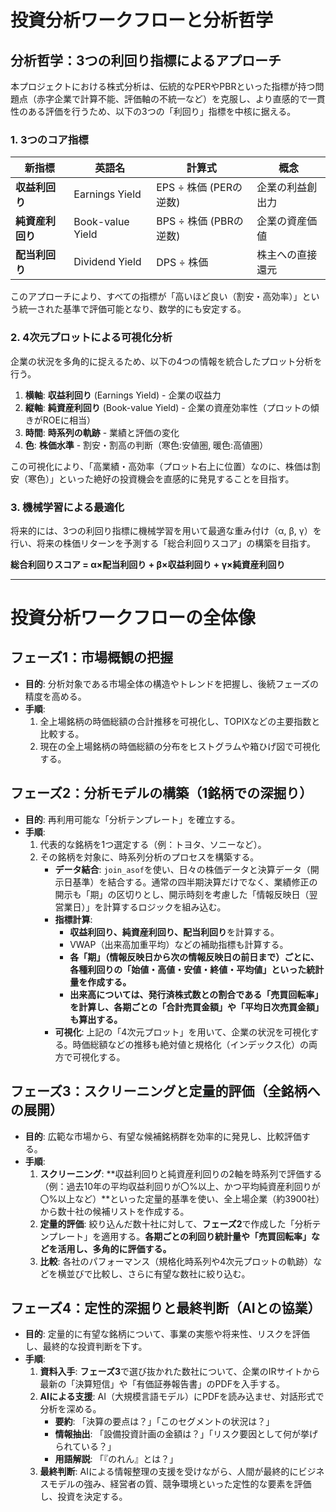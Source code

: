 # 投資分析ワークフローと分析哲学

## 分析哲学：3つの利回り指標によるアプローチ

本プロジェクトにおける株式分析は、伝統的なPERやPBRといった指標が持つ問題点（赤字企業で計算不能、評価軸の不統一など）を克服し、より直感的で一貫性のある評価を行うため、以下の3つの「利回り」指標を中核に据える。

### 1. 3つのコア指標

| 新指標 | 英語名 | 計算式 | 概念 |
|---|---|---|---|
| **収益利回り** | Earnings Yield | EPS ÷ 株価 (PERの逆数) | 企業の利益創出力 |
| **純資産利回り**| Book-value Yield| BPS ÷ 株価 (PBRの逆数) | 企業の資産価値 |
| **配当利回り** | Dividend Yield | DPS ÷ 株価 | 株主への直接還元 |

このアプローチにより、すべての指標が「高いほど良い（割安・高効率）」という統一された基準で評価可能となり、数学的にも安定する。

### 2. 4次元プロットによる可視化分析

企業の状況を多角的に捉えるため、以下の4つの情報を統合したプロット分析を行う。

1. **横軸**: **収益利回り** (Earnings Yield) - 企業の収益力
2. **縦軸**: **純資産利回り** (Book-value Yield) - 企業の資産効率性（プロットの傾きがROEに相当）
3. **時間**: **時系列の軌跡** - 業績と評価の変化
4. **色**: **株価水準** - 割安・割高の判断（寒色:安値圏, 暖色:高値圏）

この可視化により、「高業績・高効率（プロット右上に位置）なのに、株価は割安（寒色）」といった絶好の投資機会を直感的に発見することを目指す。

### 3. 機械学習による最適化

将来的には、3つの利回り指標に機械学習を用いて最適な重み付け（α, β, γ）を行い、将来の株価リターンを予測する「総合利回りスコア」の構築を目指す。

**総合利回りスコア = α×配当利回り + β×収益利回り + γ×純資産利回り**

---

# 投資分析ワークフローの全体像

## フェーズ1：市場概観の把握

- **目的**: 分析対象である市場全体の構造やトレンドを把握し、後続フェーズの精度を高める。
- **手順**:
    1. 全上場銘柄の時価総額の合計推移を可視化し、TOPIXなどの主要指数と比較する。
    2. 現在の全上場銘柄の時価総額の分布をヒストグラムや箱ひげ図で可視化する。

## フェーズ2：分析モデルの構築（1銘柄での深掘り）

- **目的**: 再利用可能な「分析テンプレート」を確立する。
- **手順**:
    1. 代表的な銘柄を1つ選定する（例：トヨタ、ソニーなど）。
    2. その銘柄を対象に、時系列分析のプロセスを構築する。
        - **データ結合**: `join_asof`を使い、日々の株価データと決算データ（開示日基準）を結合する。通常の四半期決算だけでなく、業績修正の開示も「期」の区切りとし、開示時刻を考慮した「情報反映日（翌営業日）」を計算するロジックを組み込む。
        - **指標計算**:
            - **収益利回り、純資産利回り、配当利回り**を計算する。
            - VWAP（出来高加重平均）などの補助指標も計算する。
            - **各「期」（情報反映日から次の情報反映日の前日まで）ごとに、各種利回りの「始値・高値・安値・終値・平均値」といった統計量を作成する。**
            - **出来高については、発行済株式数との割合である「売買回転率」を計算し、各期ごとの「合計売買金額」や「平均日次売買金額」も算出する。**
        - **可視化**: 上記の「4次元プロット」を用いて、企業の状況を可視化する。時価総額などの推移も絶対値と規格化（インデックス化）の両方で可視化する。

## フェーズ3：スクリーニングと定量的評価（全銘柄への展開）

- **目的**: 広範な市場から、有望な候補銘柄群を効率的に発見し、比較評価する。
- **手順**:
    1. **スクリーニング**: **収益利回りと純資産利回りの2軸を時系列で評価する（例：過去10年の平均収益利回りが〇%以上、かつ平均純資産利回りが〇%以上など）**といった定量的基準を使い、全上場企業（約3900社）から数十社の候補リストを作成する。
    2. **定量的評価**: 絞り込んだ数十社に対して、**フェーズ2**で作成した「分析テンプレート」を適用する。**各期ごとの利回り統計量や「売買回転率」などを活用し、多角的に評価する。**
    3. **比較**: 各社のパフォーマンス（規格化時系列や4次元プロットの軌跡）などを横並びで比較し、さらに有望な数社に絞り込む。

## フェーズ4：定性的深掘りと最終判断（AIとの協業）

- **目的**: 定量的に有望な銘柄について、事業の実態や将来性、リスクを評価し、最終的な投資判断を下す。
- **手順**:
    1. **資料入手**: **フェーズ3**で選び抜かれた数社について、企業のIRサイトから最新の「決算短信」や「有価証券報告書」のPDFを入手する。
    2. **AIによる支援**: AI（大規模言語モデル）にPDFを読み込ませ、対話形式で分析を深める。
        - **要約**: 「決算の要点は？」「このセグメントの状況は？」
        - **情報抽出**: 「設備投資計画の金額は？」「リスク要因として何が挙げられている？」
        - **用語解説**: 「『のれん』とは？」
    3. **最終判断**: AIによる情報整理の支援を受けながら、人間が最終的にビジネスモデルの強み、経営者の質、競争環境といった定性的な要素を評価し、投資を決定する。